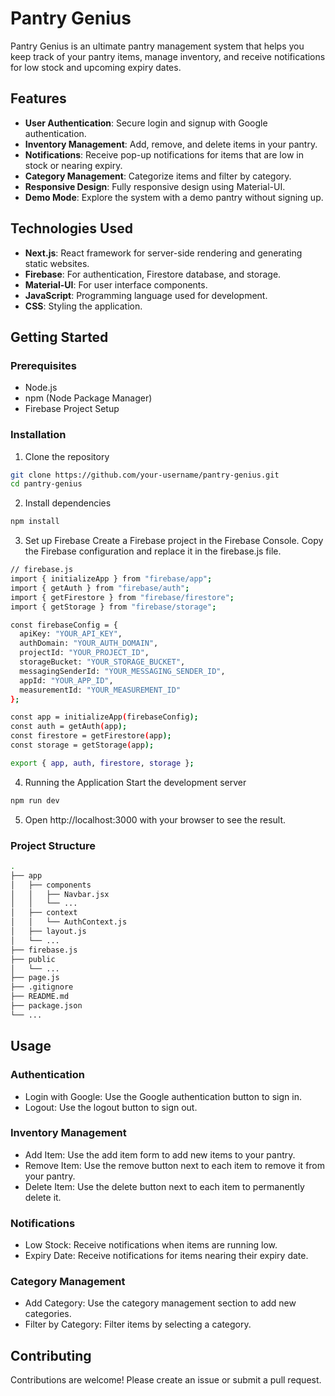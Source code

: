# Pantry Genius

Pantry Genius is an ultimate pantry management system that helps you keep track of your pantry items, manage inventory, and receive notifications for low stock and upcoming expiry dates.

## Features

- **User Authentication**: Secure login and signup with Google authentication.
- **Inventory Management**: Add, remove, and delete items in your pantry.
- **Notifications**: Receive pop-up notifications for items that are low in stock or nearing expiry.
- **Category Management**: Categorize items and filter by category.
- **Responsive Design**: Fully responsive design using Material-UI.
- **Demo Mode**: Explore the system with a demo pantry without signing up.

## Technologies Used

- **Next.js**: React framework for server-side rendering and generating static websites.
- **Firebase**: For authentication, Firestore database, and storage.
- **Material-UI**: For user interface components.
- **JavaScript**: Programming language used for development.
- **CSS**: Styling the application.

## Getting Started

### Prerequisites

- Node.js
- npm (Node Package Manager)
- Firebase Project Setup

### Installation

1. Clone the repository

```bash
git clone https://github.com/your-username/pantry-genius.git
cd pantry-genius
```

2. Install dependencies
```bash
npm install
```

3. Set up Firebase
Create a Firebase project in the Firebase Console.
Copy the Firebase configuration and replace it in the firebase.js file.
```bash
// firebase.js
import { initializeApp } from "firebase/app";
import { getAuth } from "firebase/auth";
import { getFirestore } from "firebase/firestore";
import { getStorage } from "firebase/storage";

const firebaseConfig = {
  apiKey: "YOUR_API_KEY",
  authDomain: "YOUR_AUTH_DOMAIN",
  projectId: "YOUR_PROJECT_ID",
  storageBucket: "YOUR_STORAGE_BUCKET",
  messagingSenderId: "YOUR_MESSAGING_SENDER_ID",
  appId: "YOUR_APP_ID",
  measurementId: "YOUR_MEASUREMENT_ID"
};

const app = initializeApp(firebaseConfig);
const auth = getAuth(app);
const firestore = getFirestore(app);
const storage = getStorage(app);

export { app, auth, firestore, storage };
```

4. Running the Application
Start the development server
```bash
npm run dev
```

5. Open http://localhost:3000 with your browser to see the result.

### Project Structure
```bash
.
├── app
│   ├── components
│   │   ├── Navbar.jsx
│   │   └── ...
│   ├── context
│   │   └── AuthContext.js
│   ├── layout.js
│   └── ...
├── firebase.js
├── public
│   └── ...
├── page.js
├── .gitignore
├── README.md
├── package.json
└── ...
```

## Usage

### Authentication
- Login with Google: Use the Google authentication button to sign in.
- Logout: Use the logout button to sign out.

### Inventory Management
- Add Item: Use the add item form to add new items to your pantry.
- Remove Item: Use the remove button next to each item to remove it from your pantry.
- Delete Item: Use the delete button next to each item to permanently delete it.

### Notifications
- Low Stock: Receive notifications when items are running low.
- Expiry Date: Receive notifications for items nearing their expiry date.

### Category Management
- Add Category: Use the category management section to add new categories.
- Filter by Category: Filter items by selecting a category.

## Contributing
Contributions are welcome! Please create an issue or submit a pull request.
